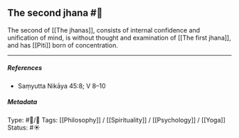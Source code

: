 ## The second jhana  #🧠 

The second of [[The jhanas]], consists of internal confidence and unification of mind, is without thought and examination of [[The first jhana]], and has [[Piti]] born of concentration.

___

##### References

- Saṃyutta Nikāya 45:8; V 8–10

##### Metadata
Type: #🔵/🔵 
Tags: [[Philosophy]] / [[Spirituality]] / [[Psychology]] / [[Yoga]]
Status: #☀️ 
